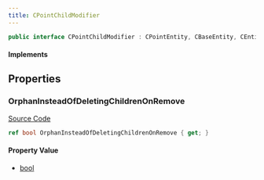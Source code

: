 ```yaml
---
title: CPointChildModifier
---
```


```csharp
public interface CPointChildModifier : CPointEntity, CBaseEntity, CEntityInstance, ISchemaClass<CEntityInstance>, ISchemaClass<CBaseEntity>, ISchemaClass<CPointEntity>, ISchemaClass<CPointChildModifier>, ISchemaField, ISchemaClass, INativeHandle
```

#### Implements

## Properties

### OrphanInsteadOfDeletingChildrenOnRemove

[Source Code](https://github.com/swiftly-solution/swiftlys2/blob/main/managed/src/SwiftlyS2.Generated/Schemas/Interfaces/CPointChildModifier.cs#L17)

```csharp
ref bool OrphanInsteadOfDeletingChildrenOnRemove { get; }
```

#### Property Value

- [bool](https://learn.microsoft.com/dotnet/api/system.boolean)

